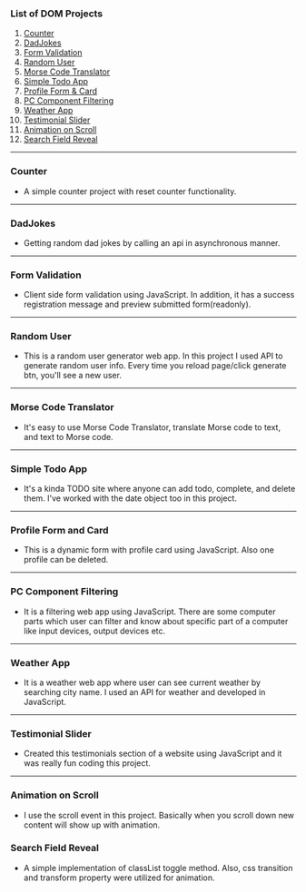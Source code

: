 ### List of DOM Projects

1. [Counter](#counter)
2. [DadJokes](#dadjokes)
3. [Form Validation](#form-validation)
4. [Random User](#random-user)
5. [Morse Code Translator](#morse-code-translator)
6. [Simple Todo App](#simple-todo-app)
7. [Profile Form & Card](#profile-form-and-card)
8. [PC Component Filtering](#pc-component-filtering)
9. [Weather App](#weather-app)
10. [Testimonial Slider](#testionial-slider)
11. [Animation on Scroll](#animation-on-scroll)
12. [Search Field Reveal](#search-field-reveal)

---

### Counter

- A simple counter project with reset counter functionality.

---

### DadJokes

- Getting random dad jokes by calling an api in asynchronous manner.

---

### Form Validation

- Client side form validation using JavaScript. In addition, it has a success registration message and preview submitted form(readonly).

---

### Random User

- This is a random user generator web app. In this project I used API to generate random user info. Every time you reload page/click generate btn, you'll see a new user.

---

### Morse Code Translator

- It's easy to use Morse Code Translator, translate Morse code to text, and text to Morse code.

---

### Simple Todo App

- It's a kinda TODO site where anyone can add todo, complete, and delete them. I've worked with the date object too in this project.

---

### Profile Form and Card

- This is a dynamic form with profile card using JavaScript. Also one profile can be deleted.

---

### PC Component Filtering

- It is a filtering web app using JavaScript. There are some computer parts which user can filter and know about specific part of a computer like input devices, output devices etc.

---

### Weather App

- It is a weather web app where user can see current weather by searching city name. I used an API for weather and developed in JavaScript.

---

### Testimonial Slider

- Created this testimonials section of a website using JavaScript and it was really fun coding this project.

---

### Animation on Scroll

- I use the scroll event in this project. Basically when you scroll down new content will show up with animation.

### Search Field Reveal

- A simple implementation of classList toggle method. Also, css transition and transform property were utilized for animation.
